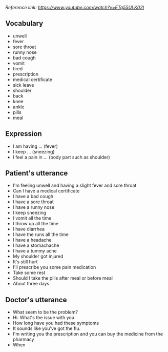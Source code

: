 *Reference link: https://www.youtube.com/watch?v=ETq55ULK02I*

## Vocabulary
- unwell
- fever
- sore throat
- runny nose
- bad cough
- vomit
- tired
- prescription
- medical certificate
- sick leave
- shoulder
- back
- knee
- ankle
- pills
- meal
## Expression
- I am having ... (fever)
- I keep ... (sneezing)
- I feel a pain in ... (body part such as shoulder)
## Patient's utterance
- I'm feeling unwell and having a slight fever and sore throat
- Can I have a medical certificate
- I have a bad cough
- I have a sore throat
- I have a runny nose
- I keep sneezing
- I vomit all the time
- I throw up all the time
- I have diarrhea
- I have the runs all the time
- I have a headache
- I have a stomachache
- I have a tummy ache
- My shoulder got injured
- It's still hurt
- I'll prescribe you some pain medication
- Take some rest
- Should I take the pills after meal or before meal
- About three days
## Doctor's utterance
- What seem to be the problem?
- Hi. What's the issue with you
- How long have you had these symptoms
- It sounds like you've got the flu.
- I'm writing you the prescription and you can buy the medicine from the pharmacy
- When

